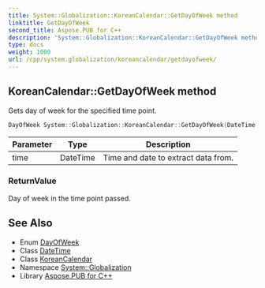 ```yaml
---
title: System::Globalization::KoreanCalendar::GetDayOfWeek method
linktitle: GetDayOfWeek
second_title: Aspose.PUB for C++
description: 'System::Globalization::KoreanCalendar::GetDayOfWeek method. Gets day of week for the specified time point in C++.'
type: docs
weight: 1000
url: /cpp/system.globalization/koreancalendar/getdayofweek/
---
```

## KoreanCalendar::GetDayOfWeek method


Gets day of week for the specified time point.

```cpp
DayOfWeek System::Globalization::KoreanCalendar::GetDayOfWeek(DateTime time) const override
```


| Parameter | Type | Description |
| --- | --- | --- |
| time | DateTime | Time and date to extract data from. |

### ReturnValue

Day of week in the time point passed.

## See Also

* Enum [DayOfWeek](../../../system/dayofweek/)
* Class [DateTime](../../../system/datetime/)
* Class [KoreanCalendar](../)
* Namespace [System::Globalization](../../)
* Library [Aspose.PUB for C++](../../../)
